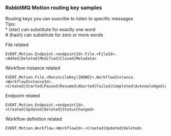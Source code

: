 ### RabbitMQ Motion routing key samples
Routing keys you can suscribe to listen to specific messages\
Tips:\
\* (star) can substitute for exactly one word\
\# (hash) can substitute for zero or more words

File related
```
EVENT.Motion.Endpoint.<endpointId>.File.<FileId>.<Added|Deleted|Modified|Closed|Metadata>
```
Workflow instance related
```
EVENT.Motion.File.<ReconcileKey|{NONE}>.WorkflowInstance.<WorkflowInstanceId>.<Created|Started|Paused|Resumed|Aborted|Failed|Completed|Acknowledged|ActivityCreated|ActivityProgress|ActivityCompleted|TaskCreated|TaskUpdated|TaskCompleted>
```
Endpoint related
```
EVENT.Motion.Endpoint.<endpointId>.<Created|Updated|Deleted|StatusChanged>
```
Workflow definition related
```
EVENT.Motion.Workflow.<WorkflowId>.<Created|Updated|Deleted>
```
